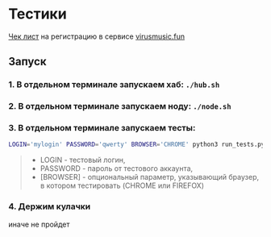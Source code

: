 # Тестики
[Чек лист](http://jira.bmstu.cloud/browse/QA-827) на регистрацию в сервисе [virusmusic.fun](https://virusmusic.fun)

## Запуск
### 1. В отдельном терминале запускаем хаб: `./hub.sh`
### 2. В отдельном терминале запускаем ноду: `./node.sh`
### 3. В отдельном терминале запускаем тесты:  
```bash
LOGIN='mylogin' PASSWORD='qwerty' BROWSER='CHROME' python3 run_tests.py
```
> * LOGIN - тестовый логин, 
> * PASSWORD - пароль от тестового аккаунта,
> * \[BROWSER\] - опциональный параметр, указывающий браузер, в котором тестировать (CHROME или FIREFOX)

### 4. Держим кулачки
иначе не пройдет
